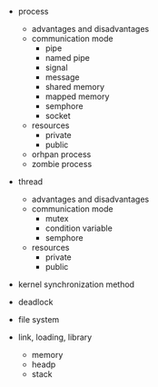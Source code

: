 

- process
    - advantages and disadvantages
    - communication mode
        - pipe
        - named pipe
        - signal
        - message
        - shared memory
        - mapped memory
        - semphore
        - socket
    - resources
        - private
        - public
    - orhpan process
    - zombie process
- thread
    - advantages and disadvantages
    - communication mode
        - mutex
        - condition variable
        - semphore
    - resources
        - private
        - public

- kernel synchronization method
- deadlock
- file system

- link, loading, library
    - memory
    - headp
    - stack

